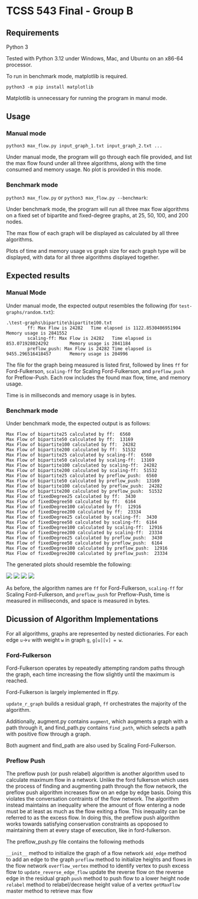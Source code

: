 # TCSS 543 Final - Group B

## Requirements

Python 3

Tested with Python 3.12 under Windows, Mac, and Ubuntu on an x86-64 processor. 

To run in benchmark mode, matplotlib is required.

`python3 -m pip install matplotlib`

Matplotlib is unnecessary for running the program in manul mode.

## Usage

### Manual mode

`python3 max_flow.py input_graph_1.txt input_graph_2.txt ...`

Under manual mode, the program will go through each file provided, and list the
max flow found under all three algorithms, along with the time consumed and memory usage.
No plot is provided in this mode.

### Benchmark mode

`python3 max_flow.py` or `python3 max_flow.py --benchmark`: 

Under benchmark mode, the program will run all three max flow algorithms on a fixed set
of bipartite and fixed-degree graphs, at 25, 50, 100, and 200 nodes.

The max flow of each graph will be displayed as calculated by all three algorithms.

Plots of time and memory usage vs graph size for each graph type will be displayed,
with data for all three algorithms displayed together.

## Expected results
### Manual Mode
Under manual mode, the expected output resembles the following (for `test-graphs/random.txt`):
```
.\test-graphs\bipartite\bipartite100.txt
        ff: Max Flow is 24282   Time elapsed is 1122.8530406951904      Memory usage is 2841552
        scaling-ff: Max Flow is 24282   Time elapsed is 853.071928024292        Memory usage is 2841184
        preflow_push: Max Flow is 24282 Time elapsed is 9455.296516418457       Memory usage is 204996
```

The file for the graph being measured is listed first,
followed by lines `ff` for Ford-Fulkerson, `scaling-ff` for Scaling Ford-Fulkerson,
and `preflow_push` for Preflow-Push.
Each row includes the found max flow, time, and memory usage.

Time is in millseconds and memory usage is in bytes.

### Benchmark mode

Under benchmark mode, the expected output is as follows:

```
Max Flow of bipartite25 calculated by ff:  6560
Max Flow of bipartite50 calculated by ff:  13169
Max Flow of bipartite100 calculated by ff:  24282
Max Flow of bipartite200 calculated by ff:  51532
Max Flow of bipartite25 calculated by scaling-ff:  6560
Max Flow of bipartite50 calculated by scaling-ff:  13169
Max Flow of bipartite100 calculated by scaling-ff:  24282
Max Flow of bipartite200 calculated by scaling-ff:  51532
Max Flow of bipartite25 calculated by preflow_push:  6560
Max Flow of bipartite50 calculated by preflow_push:  13169
Max Flow of bipartite100 calculated by preflow_push:  24282
Max Flow of bipartite200 calculated by preflow_push:  51532
Max Flow of fixedDegree25 calculated by ff:  3430
Max Flow of fixedDegree50 calculated by ff:  6164
Max Flow of fixedDegree100 calculated by ff:  12916
Max Flow of fixedDegree200 calculated by ff:  23334
Max Flow of fixedDegree25 calculated by scaling-ff:  3430
Max Flow of fixedDegree50 calculated by scaling-ff:  6164
Max Flow of fixedDegree100 calculated by scaling-ff:  12916
Max Flow of fixedDegree200 calculated by scaling-ff:  23334
Max Flow of fixedDegree25 calculated by preflow_push:  3430
Max Flow of fixedDegree50 calculated by preflow_push:  6164
Max Flow of fixedDegree100 calculated by preflow_push:  12916
Max Flow of fixedDegree200 calculated by preflow_push:  23334
```

The generated plots should resemble the following:

![](BipartiteTime.png)
![](BipartiteSpace.png)
![](FixedDegreeTime.png)
![](FixedDegreeSpace.png)

As before, the algorithm names are `ff` for Ford-Fulkerson, `scaling-ff` for Scaling Ford-Fulkerson,
and `preflow_push` for Preflow-Push, time is measured in milliseconds, and space is measured in bytes.

## Dicussion of Algorithm Implementations

For all algorithms, graphs are represented by nested dictionaries.
For each edge `u`->`v` with weight `w` in graph `g`, `g[u][v] = w`.

### Ford-Fulkerson

Ford-Fulkerson operates by repeatedly attempting random paths through the graph,
each time increasing the flow slightly until the maximum is reached.

Ford-Fulkerson is largely implemented in ff.py.

`update_r_graph` builds a residual graph,
`ff` orchestrates the majority of the algorithm.

Additionally, augment.py contains `augment`, which augments a graph with a path through it,
and find_path.py contains `find_path`, which selects a path with positive flow through a graph.

Both augment and find_path are also used by Scaling Ford-Fulkerson.

### Preflow Push

The preflow push (or push relabel) algorithm is another algorithm used to calculate 
maximum flow in a network.  Unlike the ford fulkerson which uses the process of finding 
and augmenting path through the flow network, the preflow push algorithm increases flow
on an edge by edge basis.  Doing this violates the conversation contraints of the flow network. 
The algorithm instead maintains an inequality where the amount of flow entering a node
must be at least as much as the flow exiting a flow.  This inequality can be referred to as the 
excess flow.  In doing this, the preflow push algorithm works towards satisfying conservation constraints
as opoposed to maintaining them at every stage of execution, like in ford-fulkerson.

The preflow_push.py file contains the following methods

`__init__` method to initialize the graph of a flow network
`add_edge` method to add an edge to the graph
`preflow` method to initialize heights and flows in the flow network
`overflow_vertex` method to identify vertex to push excess flow to
`update_reverse_edge_flow` update the reverse flow on the reverse edge in the residual graph
`push` method to push flow to a lower height node
`relabel` method to relabel/decrease height value of a vertex
`getMaxFlow` master method to retrieve max flow